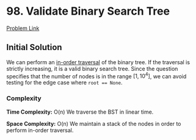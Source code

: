 # 98. Validate Binary Search Tree
[Problem Link](https://leetcode.com/problems/validate-binary-search-tree/)

## Initial Solution

We can perform an [in-order traversal](../94_Binary_Tree_Inorder_Traversal/solution.md) of the binary tree. If the traversal is strictly increasing, it is a valid binary search tree. Since the question specifies that the number of nodes is in the range $[1, 10^4]$, we can avoid testing for the edge case where `root == None`.

### Complexity
**Time Complexity:** O(n)
We traverse the BST in linear time.

**Space Complexity:** O(n)
We maintain a stack of the nodes in order to perform in-order traversal.